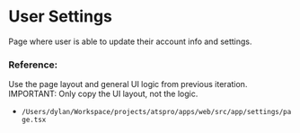 # User Settings

Page where user is able to update their account info and settings.

### Reference:

Use the page layout and general UI logic from previous iteration. IMPORTANT: Only copy the UI layout, not the logic.

- `/Users/dylan/Workspace/projects/atspro/apps/web/src/app/settings/page.tsx`
